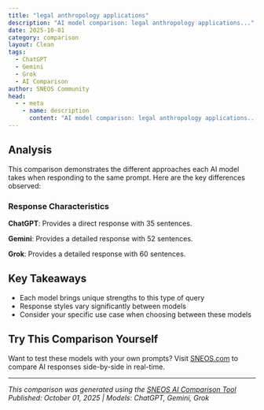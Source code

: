 ```yaml
---
title: "legal anthropology applications"
description: "AI model comparison: legal anthropology applications..."
date: 2025-10-01
category: comparison
layout: Clean
tags:
  - ChatGPT
  - Gemini
  - Grok
  - AI Comparison
author: SNEOS Community
head:
  - - meta
    - name: description
      content: "AI model comparison: legal anthropology applications..."
---
```


<ChatComparison
  title="legal anthropology applications"
  prompt="legal anthropology applications"
  :responses='{
    "ChatGPT": "Legal anthropology, also known as the anthropology of law, studies how law and legal systems are embedded in social and cultural contexts. It explores how different societies understand, create, and enforce rules, and how law interacts with power, identity, and social dynamics. Here are some key applications of legal anthropology:\n\n1. **Understanding Diverse Legal Systems**  \n   - Analyzing customary and indigenous legal practices.  \n   - Comparing formal state law with informal dispute resolution methods.  \n   - Studying how legal pluralism functions in multi-legal societies.\n\n2. **Conflict Resolution and Mediation**  \n   - Informing culturally appropriate mediation and negotiation techniques.  \n   - Supporting reconciliation processes in post-conflict or transitional societies.  \n   - Enhancing community-based dispute resolution mechanisms.\n\n3. **Policy Development and Legal Reform**  \n   - Advising governments and NGOs on culturally sensitive legal reforms.  \n   - Assessing the impact of laws on minority groups and marginalized communities.  \n   - Guiding the adaptation of international human rights laws to local contexts.\n\n4. **Human Rights Advocacy**  \n   - Documenting violations through ethnographic research.  \n   - Exploring tensions between international law and local customs.  \n   - Supporting grassroots movements with legal-cultural insights.\n\n5. **Criminal Justice and Enforcement**  \n   - Examining policing and incarceration practices in different cultures.  \n   - Studying the social effects of laws and punishment.  \n   - Informing rehabilitation and reintegration programs.\n\n6. **Land and Resource Rights**  \n   - Clarifying indigenous and community land tenure systems.  \n   - Resolving disputes over natural resources.  \n   - Assisting in legal recognition of traditional ownership.\n\n7. **Transnational and Global Legal Issues**  \n   - Analyzing the impacts of globalization on local legal orders.  \n   - Studying the interplay between international treaties and local practices.  \n   - Investigating cross-border legal challenges, such as migration and trade.\n\n8. **Education and Capacity Building**  \n   - Training legal professionals to be culturally competent.  \n   - Incorporating anthropological perspectives in law curricula.  \n   - Empowering communities through legal literacy programs.\n\nLegal anthropology\u2019s interdisciplinary approach enhances understanding of the complex relationship between law, culture, and society, making it valuable for academics, policymakers, legal practitioners, and human rights organizations.",
    "Gemini": "Legal anthropology, the study of law and legal systems within their cultural and social contexts, has a wide range of practical applications.  Here are some of the key areas where it\u0027s applied:\n\n**1. Human Rights Advocacy:**\n\n*   **Cross-Cultural Understanding of Rights:** Legal anthropologists can help translate human rights principles into culturally appropriate language and practices. They can identify local understandings of justice, fairness, and social responsibility that might differ from Western-centric human rights frameworks.\n*   **Documenting Human Rights Violations:**  Anthropologists use ethnographic methods to document human rights abuses, often in collaboration with legal teams.  This can involve interviewing victims, analyzing legal documents, and providing cultural context for understanding the motivations and impacts of these violations.\n*   **Advocacy for Indigenous Rights:**  Legal anthropologists are often involved in advocating for the rights of indigenous peoples, including land rights, self-determination, and cultural preservation. They can provide expert testimony in legal cases, conduct research to support indigenous claims, and help negotiate agreements between indigenous communities and governments or corporations.\n*   **Refugee and Asylum Cases:** Legal anthropologists can provide crucial cultural and social context to asylum claims, helping adjudicators understand the conditions in the claimant\u0027s home country and the potential persecution they faced.  They can analyze kinship systems, religious practices, and political dynamics to assess the credibility of asylum seekers.\n*   **Combating Human Trafficking:** Understanding the social and economic factors that contribute to human trafficking, as well as the cultural norms that may normalize or enable it, is crucial for effective prevention and intervention strategies. Legal anthropologists can conduct research to identify vulnerable populations and develop culturally sensitive prevention programs.\n\n**2. Legal Reform and Policy Development:**\n\n*   **Designing Culturally Appropriate Laws:**  Legal anthropologists can help ensure that new laws and policies are culturally appropriate and effective. They can assess the potential impacts of proposed legislation on different social groups and identify unintended consequences.\n*   **Improving Access to Justice:**  In many societies, access to justice is unevenly distributed. Legal anthropologists can study the barriers that prevent marginalized groups from accessing legal services and develop strategies to improve access, such as providing legal aid in local languages or establishing community-based dispute resolution mechanisms.\n*   **Evaluating the Effectiveness of Legal Interventions:**  Legal anthropologists can evaluate the effectiveness of legal interventions, such as crime prevention programs or domestic violence initiatives. They can assess whether these interventions are achieving their intended goals and identify areas for improvement.\n*   **Promoting Alternative Dispute Resolution:** Understanding local dispute resolution mechanisms, such as mediation or arbitration, can inform the development of alternative dispute resolution programs that are more culturally sensitive and effective than formal legal processes.\n*   **Criminal Justice System Reform:**  Legal anthropologists can contribute to reforms in the criminal justice system by analyzing sentencing disparities, studying the impact of incarceration on communities, and developing culturally responsive approaches to rehabilitation.  This includes understanding cultural defenses that may mitigate culpability in certain cases.\n\n**3. Business and Corporate Social Responsibility:**\n\n*   **Cultural Due Diligence:** Companies operating in culturally diverse environments can use legal anthropological expertise to conduct cultural due diligence. This involves assessing the potential social and environmental impacts of their operations and developing strategies to mitigate negative consequences.\n*   **Negotiating Agreements with Local Communities:**  Legal anthropologists can help companies negotiate fair and equitable agreements with local communities, ensuring that their rights are respected and that they benefit from development projects.\n*   **Corporate Social Responsibility Initiatives:** Understanding local needs and priorities is essential for developing effective corporate social responsibility initiatives. Legal anthropologists can help companies design programs that are culturally appropriate and sustainable.\n*   **International Trade Law:** Understanding cultural differences in contractual relationships, property rights, and dispute resolution is crucial for navigating international trade law. Legal anthropologists can provide insights into these differences and help companies avoid misunderstandings and legal disputes.\n\n**4. International Development:**\n\n*   **Land Tenure Reform:**  Legal anthropologists can study customary land tenure systems and help design land tenure reforms that are equitable and sustainable. This is particularly important in developing countries where land is a crucial resource.\n*   **Governance and Rule of Law:**  Strengthening governance and the rule of law is a key goal of international development. Legal anthropologists can help design governance programs that are culturally appropriate and effective, by understanding local power dynamics, social norms, and legal traditions.\n*   **Poverty Reduction:**  Legal anthropologists can contribute to poverty reduction efforts by studying the legal and social barriers that prevent the poor from accessing resources and opportunities. They can help design interventions that address these barriers and empower marginalized communities.\n\n**5. Forensic Anthropology and Legal Contexts:**\n\n*   **Cultural Identification of Remains:**  While forensic anthropology traditionally focuses on skeletal analysis, understanding cultural practices related to burial, mourning, and personal adornment can aid in the identification of human remains, particularly in mass fatality events or cases involving diverse cultural backgrounds.\n*   **Expert Testimony in Death Investigations:**  Legal anthropologists can provide expert testimony in cases where cultural practices may have played a role in a death, such as cases involving ritual killings, honor killings, or neglect based on traditional beliefs.\n\n**Specific Examples:**\n\n*   **Land Rights in the Amazon:** An anthropologist might study the land tenure system of an indigenous community in the Amazon to help them defend their land rights against encroachment by logging companies.\n*   **Female Genital Mutilation (FGM):** Anthropological research can help inform policies and programs aimed at eradicating FGM by understanding the cultural contexts in which it is practiced and the factors that perpetuate it.\n*   **Water Rights Disputes:** In arid regions, anthropologists might study the customary water rights of different communities to help resolve disputes over water resources.\n*   **Cultural Defense:** An anthropologist might be called upon to provide expert testimony in a criminal case where the defendant\u0027s actions were motivated by cultural beliefs or practices.\n\n**Key Skills and Methods of Legal Anthropology:**\n\n*   **Ethnographic Research:**  The cornerstone of legal anthropology is ethnographic research, which involves immersing oneself in a community, observing social interactions, conducting interviews, and collecting data on local customs, beliefs, and practices.\n*   **Cross-Cultural Comparison:**  Legal anthropologists compare legal systems and practices across different cultures to identify commonalities and differences.\n*   **Legal Analysis:**  Legal anthropologists analyze legal texts, court decisions, and other legal documents to understand the formal legal system.\n*   **Qualitative Data Analysis:**  Legal anthropologists use qualitative data analysis techniques to interpret interview transcripts, field notes, and other qualitative data.\n*   **Communication and Collaboration:**  Legal anthropologists need to be able to communicate their research findings effectively to a variety of audiences, including lawyers, policymakers, and community members. They also need to be able to collaborate effectively with people from different backgrounds and disciplines.\n\nIn summary, legal anthropology offers valuable insights and tools for addressing a wide range of legal and social problems.  Its focus on cultural context and local perspectives makes it an essential resource for creating just, equitable, and sustainable societies.\n",
    "Grok": "Legal anthropology is the study of how law and legal systems interact with culture, society, and human behavior across different communities and contexts. It explores the relationship between legal norms and social practices, often focusing on how laws are understood, interpreted, and applied in various cultural settings. Below are some key applications of legal anthropology:\n\n### 1. **Understanding Legal Pluralism**\n   - Legal anthropology examines how multiple legal systems coexist within a single society, such as customary, religious, and state laws. This is particularly relevant in post-colonial contexts where indigenous or traditional legal systems operate alongside formal state laws.\n   - **Application**: Anthropologists can help policymakers and legal practitioners navigate conflicts between systems, ensuring that local customs are respected while promoting equitable legal reforms. For example, in many African and Asian countries, customary land tenure systems often clash with state property laws, and legal anthropologists can mediate solutions.\n\n### 2. **Dispute Resolution and Mediation**\n   - Legal anthropologists study informal and traditional dispute resolution mechanisms, such as community mediation, councils of elders, or religious courts, which often operate outside formal legal systems.\n   - **Application**: Their insights can be used to design alternative dispute resolution (ADR) programs that are culturally sensitive and effective in communities where formal courts are inaccessible or mistrusted. For instance, in rural areas of South Asia, anthropologists have documented how village panchayats (local councils) resolve conflicts based on social norms rather than state law.\n\n### 3. **Human Rights and Advocacy**\n   - Legal anthropology provides critical perspectives on how human rights are understood and implemented across cultures, often highlighting discrepancies between universal legal standards and local practices.\n   - **Application**: Anthropologists work with NGOs, governments, and international organizations to address issues like gender inequality, indigenous rights, and refugee protection by ensuring that human rights frameworks are culturally relevant and inclusive. For example, legal anthropologists have studied how indigenous groups in Latin America assert land rights under international law while maintaining traditional governance systems.\n\n### 4. **Policy Development and Legal Reform**\n   - Legal anthropologists analyze how laws impact communities and whether they align with cultural values or create social tensions. They often conduct fieldwork to understand the \u0022law in action\u0022 versus the \u0022law on the books.\u0022\n   - **Application**: Their research informs the drafting of laws and policies that are more likely to be accepted and followed by local populations. For instance, in addressing issues like child marriage or female genital mutilation, legal anthropologists collaborate with lawmakers to create interventions that respect cultural sensitivities while promoting change.\n\n### 5. **Criminal Justice and Law Enforcement**\n   - Legal anthropology investigates how cultural norms influence perceptions of crime, punishment, and justice. It also examines interactions between law enforcement and marginalized communities.\n   - **Application**: Anthropological insights can improve police training and criminal justice practices by fostering cultural competency, reducing bias, and addressing systemic inequalities. For example, in the United States, legal anthropologists have studied how cultural misunderstandings contribute to disproportionate incarceration rates among minority groups.\n\n### 6. **Indigenous and Land Rights**\n   - Legal anthropology plays a crucial role in documenting and advocating for indigenous legal traditions, especially in disputes over land and resources.\n   - **Application**: Anthropologists provide expert testimony in legal cases involving indigenous land claims, helping courts understand customary laws and historical contexts. They have been instrumental in cases like the recognition of Aboriginal title in Australia (e.g., the Mabo case) and Native American treaty rights in the U.S.\n\n### 7. **Migration and Refugee Law**\n   - Legal anthropologists study how migration and displacement affect individuals\u0027 access to legal protection and how cultural differences shape their experiences with immigration systems.\n   - **Application**: Their work supports asylum processes by providing evidence of cultural or social persecution in refugees\u0027 home countries. Anthropologists may also assist in creating culturally sensitive policies for migrant integration.\n\n### 8. **Corporate and Intellectual Property Law**\n   - Legal anthropology addresses issues of intellectual property, particularly concerning traditional knowledge, cultural heritage, and biopiracy.\n   - **Application**: Anthropologists work with communities to protect their cultural assets from exploitation by corporations, advocating for fair benefit-sharing agreements. For instance, they have supported indigenous groups in negotiating patents for traditional medicines or agricultural practices.\n\n### 9. **Forensic Anthropology and Legal Evidence**\n   - While forensic anthropology is a related but distinct field, legal anthropologists sometimes contribute to legal cases by providing cultural context for behaviors, practices, or artifacts that are relevant to court proceedings.\n   - **Application**: They may assist in cases involving cultural defense arguments, where a defendant\u2019s actions are explained through cultural norms, or in repatriation cases involving cultural artifacts.\n\n### 10. **Globalization and Transnational Law**\n   - Legal anthropology examines how globalization affects legal systems, including the spread of international norms, trade laws, and corporate regulations, and how these interact with local practices.\n   - **Application**: Anthropologists help address the cultural implications of transnational legal frameworks, such as labor laws or environmental regulations, ensuring they do not disproportionately harm vulnerable populations.\n\n### Practical Examples in Action:\n- **Sally Engle Merry**: A prominent legal anthropologist, Merry conducted research on how human rights are \u0022vernacularized,\u0022 or adapted to local contexts. Her work has influenced how international human rights programs are implemented in culturally diverse settings.\n- **Land Disputes in Africa**: Legal anthropologists have worked with organizations like the International Land Coalition to mediate between state and customary land laws, ensuring that marginalized communities are not displaced by development projects.\n- **Cultural Defense in Courts**: In cases where cultural practices conflict with state law (e.g., polygamy, honor killings), legal anthropologists provide expert testimony to help judges and juries understand the cultural context without endorsing harmful practices.\n\n### Challenges in Legal Anthropology Applications:\n- Balancing cultural relativism with universal ethical standards (e.g., condoning vs. critiquing harmful traditions).\n- Gaining trust from communities while working with state or international entities.\n- Ensuring that anthropological insights are not misused to justify exploitation or discrimination.\n\nIn summary, legal anthropology bridges the gap between formal legal systems and cultural realities, offering valuable tools for creating more just, inclusive, and effective legal practices worldwide. Its applications are especially critical in pluralistic societies and in addressing global challenges like migration, development, and human rights."
  }'
  published-date="23:10"
/>

## Analysis

This comparison demonstrates the different approaches each AI model takes when responding to the same prompt. Here are the key differences observed:

### Response Characteristics

**ChatGPT**: Provides a direct response with 35 sentences. 

**Gemini**: Provides a detailed response with 52 sentences. 

**Grok**: Provides a detailed response with 60 sentences. 

## Key Takeaways

- Each model brings unique strengths to this type of query
- Response styles vary significantly between models
- Consider your specific use case when choosing between these models

## Try This Comparison Yourself

Want to test these models with your own prompts? Visit [SNEOS.com](https://sneos.com) to compare AI responses side-by-side in real-time.

---

*This comparison was generated using the [SNEOS AI Comparison Tool](https://sneos.com)*
*Published: October 01, 2025 | Models: ChatGPT, Gemini, Grok*
